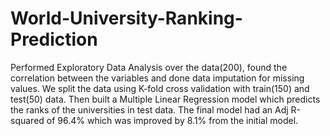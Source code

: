 # World-University-Ranking-Prediction
Performed Exploratory Data Analysis over the data(200), found the correlation between the variables and done data imputation for missing values. We split the data using K-fold cross validation with train(150) and test(50) data. Then built a Multiple Linear Regression model which predicts the ranks of the universities in test data. The final model had an Adj R-squared of 96.4% which was improved by 8.1% from the initial model.
